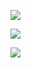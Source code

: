 ![](https://github-readme-stats.vercel.app/api?username=ProgramKai&count_private=true&show_icons=true&theme=github)

![](https://github-readme-stats.vercel.app/api/top-langs/?username=ProgramKai)

![](https://activity-graph.herokuapp.com/graph?username=ProgramKai&theme=github-light)